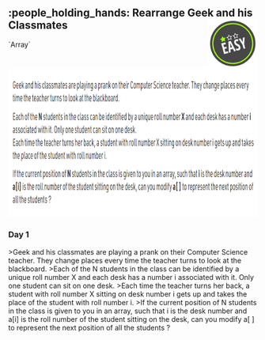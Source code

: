 <h2>:people_holding_hands: Rearrange Geek and his Classmates
  <img align='right' src="https://github.com/guru-shreyansh/GeeksforGeeks-30-Days-of-Code/blob/main/!DOC!/Easy%231.png" width="100"></h2>
`Array`

<img align='centre' src="https://github.com/guru-shreyansh/GeeksforGeeks-30-Days-of-Code/blob/main/!DOC!/D01.png" height="300">
<h3> Day 1 </h3>
>Geek and his classmates are playing a prank on their Computer Science teacher. They change places every time the teacher turns to look at the blackboard. 
>Each of the N students in the class can be identified by a unique roll number X and each desk has a number i associated with it. Only one student can sit on one desk. 
>Each time the teacher turns her back, a student with roll number X sitting on desk number i gets up and takes the place of the student with roll number i.
>If the current position of N students in the class is given to you in an array, such that i is the desk number and a[i] is the roll number of the student sitting on the desk, can you modify a[ ] to represent the next position of all the students ?
